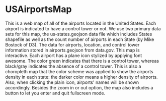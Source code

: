# USAirportsMap

This is a web map of all of the airports located in the United States. Each airport is indicated to have a control tower or not. We use two primary data sets for this map, the us-states.geojson data file which includes States shapefile as well as the count number of airports in each State (by Mike Bostock of D3). The data for airports, location, and control tower information stored in airports.geojson from data.gov. This map is interactive. Each airport has a plane icon stylized by applying font awesome. The color green indicates that there is a control tower, whereas black/gray indicates the absence of a control tower. This is also a choropleth map that the color scheme was applied to show the airports density in each state: the darker color means a higher density of airports. Also, when clicking the plain icon, airports' names will be shown accordingly. Besides the zoom in or out option, the map also includes a button to let you enter and quit fullscreen mode.
